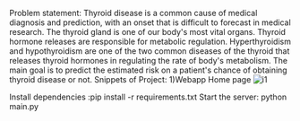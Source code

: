 Problem statement:
Thyroid disease is a common cause of medical diagnosis and prediction, with an onset that is difficult to forecast in medical research.
The thyroid gland is one of our body's most vital organs. Thyroid hormone releases are responsible for metabolic regulation. 
Hyperthyroidism and hypothyroidism are one of the two common diseases of the thyroid that releases thyroid hormones in regulating the rate of body's metabolism.
The main goal is to predict the estimated risk on a patient's chance of obtaining thyroid disease or not.
Snippets of Project:
1)Webapp Home page
![i1](https://github.com/user-attachments/assets/00f646f1-16e6-4bef-820f-be5641259bce)

Install dependencies :pip install -r requirements.txt
Start the server: python main.py
